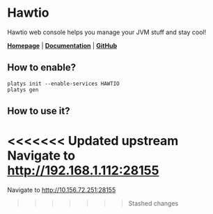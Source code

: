# Hawtio

Hawtio web console helps you manage your JVM stuff and stay cool! 

**[Homepage](https://hawt.io/)** | **[Documentation](https://hawt.io/docs/)** | **[GitHub](https://github.com/hawtio/hawtio)**

## How to enable?

```
platys init --enable-services HAWTIO
platys gen
```

## How to use it?

<<<<<<< Updated upstream
Navigate to <http://192.168.1.112:28155>
=======
Navigate to <http://10.156.72.251:28155>
>>>>>>> Stashed changes
